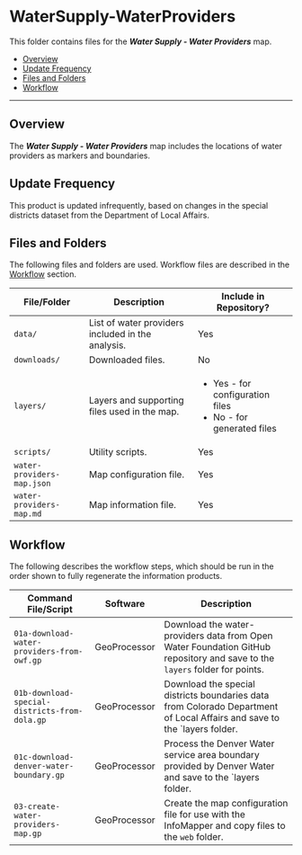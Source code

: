 # WaterSupply-WaterProviders #

This folder contains files for the ***Water Supply - Water Providers*** map.

* [Overview](#overview)
* [Update Frequency](#update-frequency)
* [Files and Folders](#files-and-folders)
* [Workflow](#workflow)

-----------------------------

## Overview ##

The ***Water Supply - Water Providers*** map includes the locations of water providers as markers and boundaries.

## Update Frequency ##

This product is updated infrequently,
based on changes in the special districts dataset from the Department of Local Affairs.

## Files and Folders ##

The following files and folders are used.  Workflow files are described in the [Workflow](#workflow) section.

| **File/Folder** | **Description** | **Include in Repository?** |
| -- | -- | -- |
| `data/` | List of water providers included in the analysis. | Yes |
| `downloads/` | Downloaded files. | No |
| `layers/` | Layers and supporting files used in the map. | <ul><li>Yes - for configuration files</li><li>No - for generated files</li></ul> |
| `scripts/` | Utility scripts. | Yes |
| `water-providers-map.json` | Map configuration file. | Yes |
| `water-providers-map.md` | Map information file. | Yes |

## Workflow ##

The following describes the workflow steps, which should be run in the order shown to fully regenerate the information products.

| **Command File/Script** | **Software** | **Description** |
| -- | -- | -- |
| `01a-download-water-providers-from-owf.gp` | GeoProcessor | Download the water-providers data from Open Water Foundation GitHub repository and save to the `layers` folder for points. |
| `01b-download-special-districts-from-dola.gp` | GeoProcessor | Download the special districts boundaries data from Colorado Department of Local Affairs and save to the `layers folder. |
| `01c-download-denver-water-boundary.gp` | GeoProcessor | Process the Denver Water service area boundary provided by Denver Water and save to the `layers folder. |
| `03-create-water-providers-map.gp` | GeoProcessor | Create the map configuration file for use with the InfoMapper and copy files to the `web` folder. |
